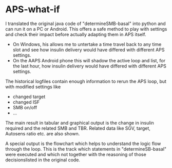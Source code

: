 # APS-what-if

I translated the original java code of "determineSMB-basal" into python and can run it on a PC or Android.
This offers a safe method to play with settings and check their impact before actually adapting them in APS itself.
- On Windows, his allows me to untertake a time travel back to any time slot and see how insulin delivery 
  would have differed with different APS settings. 
- On the AAPS Android phone this will shadow the active loop and list, for the last hour, how insulin delivery 
  would have differed with different APS settings.

The historical logfiles contain enough information to rerun the APS loop, but with modified settings like
- changed target
- changed ISF
- SMB on/off
- ...

The main result in tabular and graphical output is the change in insulin required and the related SMB and TBR. 
Related data like SGV, target, Autosens ratio etc. are also shown.

A special output is the flowchart which helps to understand the logic flow through the loop. This is the 
track which statements in "determineSB-basal" were executed and which not together with the reasoning 
of those decisionslisted in the original code.
